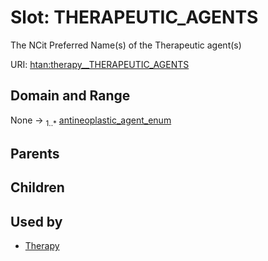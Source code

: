 
# Slot: THERAPEUTIC_AGENTS

The NCit Preferred Name(s) of the Therapeutic agent(s)

URI: [htan:therapy__THERAPEUTIC_AGENTS](https://w3id.org/htan/therapy__THERAPEUTIC_AGENTS)


## Domain and Range

None &#8594;  <sub>1..\*</sub> [antineoplastic_agent_enum](antineoplastic_agent_enum.md)

## Parents


## Children


## Used by

 * [Therapy](Therapy.md)

